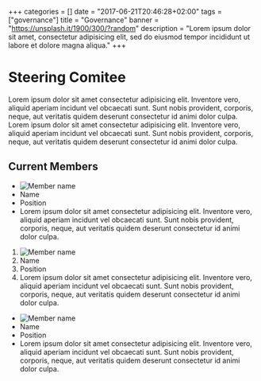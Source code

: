 +++
categories = []
date = "2017-06-21T20:46:28+02:00"
tags = ["governance"]
title = "Governance"
banner = "https://unsplash.it/1900/300/?random"
description = "Lorem ipsum dolor sit amet, consectetur adipisicing elit, sed do eiusmod tempor incididunt ut labore et dolore magna aliqua."
+++

# Steering Comitee

Lorem ipsum dolor sit amet consectetur adipisicing elit. Inventore vero, aliquid aperiam incidunt vel obcaecati sunt. Sunt nobis provident, corporis, neque, aut veritatis quidem deserunt consectetur id animi dolor culpa. Lorem ipsum dolor sit amet consectetur adipisicing elit. Inventore vero, aliquid aperiam incidunt vel obcaecati sunt. Sunt nobis provident, corporis, neque, aut veritatis quidem deserunt consectetur id animi dolor culpa.


## Current Members

* ![Member name](https://avatars3.githubusercontent.com/u/114116?v=4&s=400 "Member Name")
* Name
* Position
* Lorem ipsum dolor sit amet consectetur adipisicing elit. Inventore vero, aliquid aperiam incidunt vel obcaecati sunt. Sunt nobis provident, corporis, neque, aut veritatis quidem deserunt consectetur id animi dolor culpa. 



1. ![Member name](https://avatars3.githubusercontent.com/u/114116?v=4&s=400 "Member Name")
2. Name
3. Position
4. Lorem ipsum dolor sit amet consectetur adipisicing elit. Inventore vero, aliquid aperiam incidunt vel obcaecati sunt. Sunt nobis provident, corporis, neque, aut veritatis quidem deserunt consectetur id animi dolor culpa.



* ![Member name](https://avatars3.githubusercontent.com/u/114116?v=4&s=400 "Member Name")
* Name
* Position
* Lorem ipsum dolor sit amet consectetur adipisicing elit. Inventore vero, aliquid aperiam incidunt vel obcaecati sunt. Sunt nobis provident, corporis, neque, aut veritatis quidem deserunt consectetur id animi dolor culpa.